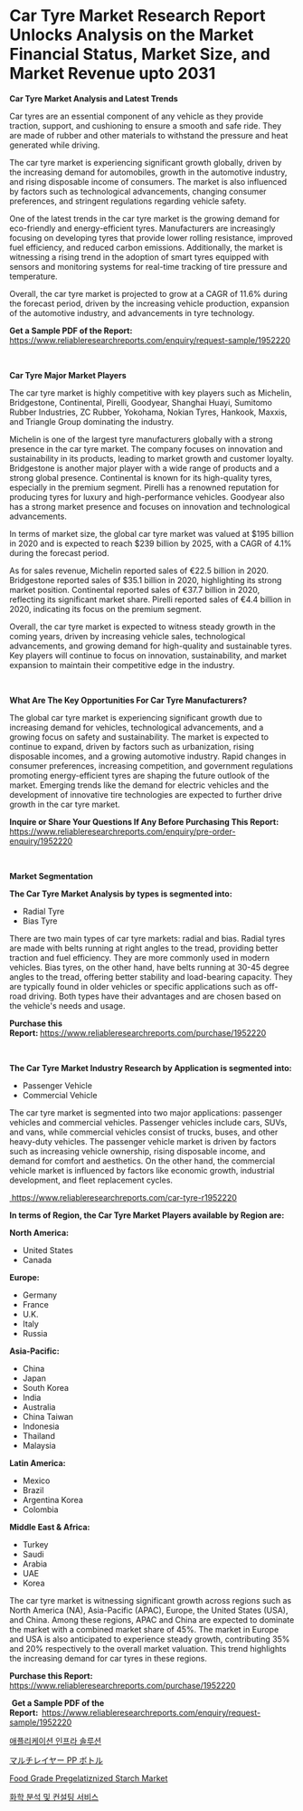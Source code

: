 <p><h1>Car Tyre Market Research Report Unlocks Analysis on the Market Financial Status, Market Size, and Market Revenue upto 2031</h1></p><p><strong>Car Tyre Market Analysis and Latest Trends</strong></p>
<p><p>Car tyres are an essential component of any vehicle as they provide traction, support, and cushioning to ensure a smooth and safe ride. They are made of rubber and other materials to withstand the pressure and heat generated while driving.</p><p>The car tyre market is experiencing significant growth globally, driven by the increasing demand for automobiles, growth in the automotive industry, and rising disposable income of consumers. The market is also influenced by factors such as technological advancements, changing consumer preferences, and stringent regulations regarding vehicle safety.</p><p>One of the latest trends in the car tyre market is the growing demand for eco-friendly and energy-efficient tyres. Manufacturers are increasingly focusing on developing tyres that provide lower rolling resistance, improved fuel efficiency, and reduced carbon emissions. Additionally, the market is witnessing a rising trend in the adoption of smart tyres equipped with sensors and monitoring systems for real-time tracking of tire pressure and temperature.</p><p>Overall, the car tyre market is projected to grow at a CAGR of 11.6% during the forecast period, driven by the increasing vehicle production, expansion of the automotive industry, and advancements in tyre technology.</p></p>
<p><strong>Get a Sample PDF of the Report:&nbsp;</strong> <a href="https://www.reliableresearchreports.com/enquiry/request-sample/1952220">https://www.reliableresearchreports.com/enquiry/request-sample/1952220</a></p>
<p>&nbsp;</p>
<p><strong>Car Tyre Major Market Players</strong></p>
<p><p>The car tyre market is highly competitive with key players such as Michelin, Bridgestone, Continental, Pirelli, Goodyear, Shanghai Huayi, Sumitomo Rubber Industries, ZC Rubber, Yokohama, Nokian Tyres, Hankook, Maxxis, and Triangle Group dominating the industry. </p><p>Michelin is one of the largest tyre manufacturers globally with a strong presence in the car tyre market. The company focuses on innovation and sustainability in its products, leading to market growth and customer loyalty. Bridgestone is another major player with a wide range of products and a strong global presence. Continental is known for its high-quality tyres, especially in the premium segment. Pirelli has a renowned reputation for producing tyres for luxury and high-performance vehicles. Goodyear also has a strong market presence and focuses on innovation and technological advancements. </p><p>In terms of market size, the global car tyre market was valued at $195 billion in 2020 and is expected to reach $239 billion by 2025, with a CAGR of 4.1% during the forecast period. </p><p>As for sales revenue, Michelin reported sales of €22.5 billion in 2020. Bridgestone reported sales of $35.1 billion in 2020, highlighting its strong market position. Continental reported sales of €37.7 billion in 2020, reflecting its significant market share. Pirelli reported sales of €4.4 billion in 2020, indicating its focus on the premium segment. </p><p>Overall, the car tyre market is expected to witness steady growth in the coming years, driven by increasing vehicle sales, technological advancements, and growing demand for high-quality and sustainable tyres. Key players will continue to focus on innovation, sustainability, and market expansion to maintain their competitive edge in the industry.</p></p>
<p>&nbsp;</p>
<p><strong>What Are The Key Opportunities For Car Tyre Manufacturers?</strong></p>
<p><p>The global car tyre market is experiencing significant growth due to increasing demand for vehicles, technological advancements, and a growing focus on safety and sustainability. The market is expected to continue to expand, driven by factors such as urbanization, rising disposable incomes, and a growing automotive industry. Rapid changes in consumer preferences, increasing competition, and government regulations promoting energy-efficient tyres are shaping the future outlook of the market. Emerging trends like the demand for electric vehicles and the development of innovative tire technologies are expected to further drive growth in the car tyre market.</p></p>
<p><strong>Inquire or Share Your Questions If Any Before Purchasing This Report:</strong> <a href="https://www.reliableresearchreports.com/enquiry/pre-order-enquiry/1952220">https://www.reliableresearchreports.com/enquiry/pre-order-enquiry/1952220</a></p>
<p>&nbsp;</p>
<p><strong>Market Segmentation</strong></p>
<p><strong>The Car Tyre Market Analysis by types is segmented into:</strong></p>
<p><ul><li>Radial Tyre</li><li>Bias Tyre</li></ul></p>
<p><p>There are two main types of car tyre markets: radial and bias. Radial tyres are made with belts running at right angles to the tread, providing better traction and fuel efficiency. They are more commonly used in modern vehicles. Bias tyres, on the other hand, have belts running at 30-45 degree angles to the tread, offering better stability and load-bearing capacity. They are typically found in older vehicles or specific applications such as off-road driving. Both types have their advantages and are chosen based on the vehicle's needs and usage.</p></p>
<p><strong>Purchase this Report:&nbsp;</strong><a href="https://www.reliableresearchreports.com/purchase/1952220">https://www.reliableresearchreports.com/purchase/1952220</a></p>
<p>&nbsp;</p>
<p><strong>The Car Tyre Market Industry Research by Application is segmented into:</strong></p>
<p><ul><li>Passenger Vehicle</li><li>Commercial Vehicle</li></ul></p>
<p><p>The car tyre market is segmented into two major applications: passenger vehicles and commercial vehicles. Passenger vehicles include cars, SUVs, and vans, while commercial vehicles consist of trucks, buses, and other heavy-duty vehicles. The passenger vehicle market is driven by factors such as increasing vehicle ownership, rising disposable income, and demand for comfort and aesthetics. On the other hand, the commercial vehicle market is influenced by factors like economic growth, industrial development, and fleet replacement cycles.</p></p>
<p><a href="https://www.reliableresearchreports.com/car-tyre-r1952220">&nbsp;https://www.reliableresearchreports.com/car-tyre-r1952220</a></p>
<p><strong>In terms of Region, the Car Tyre Market Players available by Region are:</strong></p>
<p>
    <p> <strong> North America: </strong>
        <ul>
            <li>United States</li>
            <li>Canada</li>
        </ul>
        </p> 
    <p> <strong> Europe: </strong>
        <ul>
            <li>Germany</li>
            <li>France</li>
            <li>U.K.</li>
            <li>Italy</li>
            <li>Russia</li>
        </ul>
        </p> 
    <p> <strong> Asia-Pacific: </strong>
        <ul>
            <li>China</li>
            <li>Japan</li>
            <li>South Korea</li>
            <li>India</li>
            <li>Australia</li>
            <li>China Taiwan</li>
            <li>Indonesia</li>
            <li>Thailand</li>
            <li>Malaysia</li>
        </ul>
        </p> 
    <p> <strong> Latin America: </strong>
        <ul>
            <li>Mexico</li>
            <li>Brazil</li>
            <li>Argentina Korea</li>
            <li>Colombia</li>
        </ul>
        </p> 
    <p> <strong> Middle East & Africa: </strong>
        <ul>
            <li>Turkey</li>
            <li>Saudi</li>
            <li>Arabia</li>
            <li>UAE</li>
            <li>Korea</li>
        </ul>
    </p>
    </p>
<p><p>The car tyre market is witnessing significant growth across regions such as North America (NA), Asia-Pacific (APAC), Europe, the United States (USA), and China. Among these regions, APAC and China are expected to dominate the market with a combined market share of 45%. The market in Europe and USA is also anticipated to experience steady growth, contributing 35% and 20% respectively to the overall market valuation. This trend highlights the increasing demand for car tyres in these regions.</p></p>
<p><strong>Purchase this Report: </strong><a href="https://www.reliableresearchreports.com/purchase/1952220">https://www.reliableresearchreports.com/purchase/1952220</a></p>
<p>&nbsp;<strong>Get a Sample PDF of the Report:&nbsp;&nbsp;</strong><a href="https://www.reliableresearchreports.com/enquiry/request-sample/1952220">https://www.reliableresearchreports.com/enquiry/request-sample/1952220</a></p>
<p><strong></strong></p>
<p><p><a href="https://medium.com/@dallasrrellwg/%EC%95%A0%ED%94%8C%EB%A6%AC%EC%BC%80%EC%9D%B4%EC%85%98-%EC%9D%B8%ED%94%84%EB%9D%BC-%EC%86%94%EB%A3%A8%EC%85%98-%EC%8B%9C%EC%9E%A5-%EC%A0%90%EC%9C%A0%EC%9C%A8-%EB%B0%8F-%EC%8B%9C%EC%9E%A5-%EB%B6%84%EC%84%9D-%EC%84%B1%EC%9E%A5-%EC%B6%94%EC%9D%B4-%EB%B0%8F-2024%EB%85%84-2031%EB%85%84-%EA%B8%B0%EA%B0%84%EC%97%90-%EB%8C%80%ED%95%9C-%EC%98%88%EC%B8%A1-a6c9178131b0">애플리케이션 인프라 솔루션</a></p><p><a href="https://github.com/KaydenJohns1964/Market-Research-Report-List-2/blob/main/5176710120316.md">マルチレイヤー PP ボトル</a></p><p><a href="https://github.com/juancolorado15/Market-Research-Report-List-3/blob/main/food-grade-pregelatiznized-starch-market.md">Food Grade Pregelatiznized Starch Market</a></p><p><a href="https://medium.com/@kalimetz2023/2024%EB%85%84%EB%B6%80%ED%84%B0-2031%EB%85%84%EA%B9%8C%EC%A7%80%EC%9D%98-%ED%99%94%ED%95%99-%EB%B6%84%EC%84%9D-%EB%B0%8F-%EC%BB%A8%EC%84%A4%ED%8C%85-%EC%84%9C%EB%B9%84%EC%8A%A4-%EC%8B%9C%EC%9E%A5-%EC%8B%A0%ED%9D%A5-%EB%8F%99%ED%96%A5-%EB%B0%8F-%EB%AF%B8%EB%9E%98-%EC%A0%84%EB%A7%9D-0e51c768c2b2">화학 분석 및 컨설팅 서비스</a></p></p>